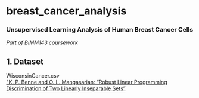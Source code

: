 # breast_cancer_analysis
### Unsupervised Learning Analysis of Human Breast Cancer Cells

*Part of BIMM143 coursework*

## 1. **Dataset**
WisconsinCancer.csv </br>
["K. P. Benne and O. L. Mangasarian: “Robust Linear Programming Discrimination of Two Linearly Inseparable Sets”](http://archive.ics.uci.edu/ml/datasets/Breast+Cancer+Wisconsin+%2528Diagnostic%2529)


